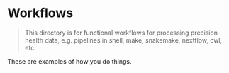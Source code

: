 # Workflows
> This directory is for functional workflows for processing precision health data, e.g. pipelines in shell, make, snakemake, nextflow, cwl, etc.

These are examples of how you do things. 
